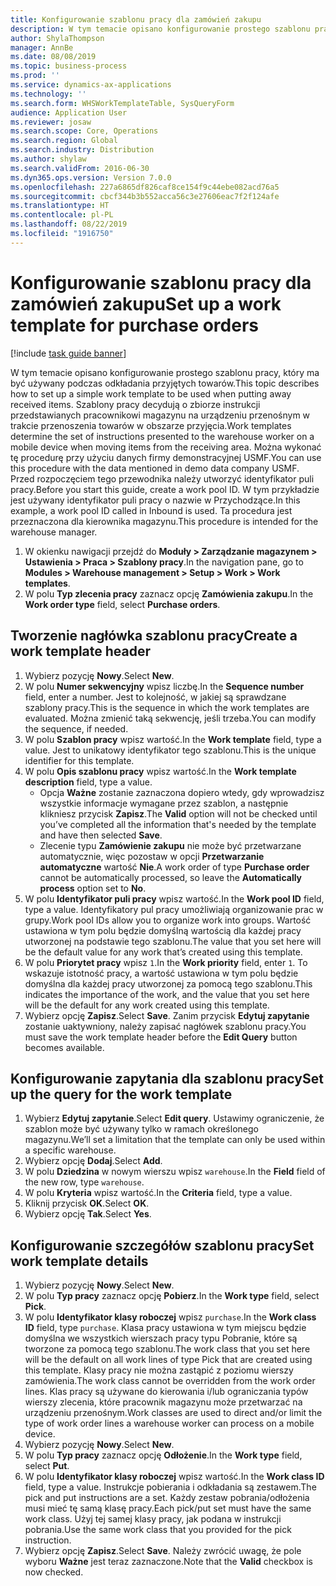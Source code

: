 ```yaml
---
title: Konfigurowanie szablonu pracy dla zamówień zakupu
description: W tym temacie opisano konfigurowanie prostego szablonu pracy, który ma być używany podczas odkładania przyjętych towarów.
author: ShylaThompson
manager: AnnBe
ms.date: 08/08/2019
ms.topic: business-process
ms.prod: ''
ms.service: dynamics-ax-applications
ms.technology: ''
ms.search.form: WHSWorkTemplateTable, SysQueryForm
audience: Application User
ms.reviewer: josaw
ms.search.scope: Core, Operations
ms.search.region: Global
ms.search.industry: Distribution
ms.author: shylaw
ms.search.validFrom: 2016-06-30
ms.dyn365.ops.version: Version 7.0.0
ms.openlocfilehash: 227a6865df826caf8ce154f9c44ebe082acd76a5
ms.sourcegitcommit: cbcf344b3b552acca56c3e27606eac7f2f124afe
ms.translationtype: HT
ms.contentlocale: pl-PL
ms.lasthandoff: 08/22/2019
ms.locfileid: "1916750"
---
```

# <a name="set-up-a-work-template-for-purchase-orders"></a><span data-ttu-id="37532-103">Konfigurowanie szablonu pracy dla zamówień zakupu</span><span class="sxs-lookup"><span data-stu-id="37532-103">Set up a work template for purchase orders</span></span>

[!include [task guide banner](../../includes/task-guide-banner.md)]

<span data-ttu-id="37532-104">W tym temacie opisano konfigurowanie prostego szablonu pracy, który ma być używany podczas odkładania przyjętych towarów.</span><span class="sxs-lookup"><span data-stu-id="37532-104">This topic describes how to set up a simple work template to be used when putting away received items.</span></span> <span data-ttu-id="37532-105">Szablony pracy decydują o zbiorze instrukcji przedstawianych pracownikowi magazynu na urządzeniu przenośnym w trakcie przenoszenia towarów w obszarze przyjęcia.</span><span class="sxs-lookup"><span data-stu-id="37532-105">Work templates determine the set of instructions presented to the warehouse worker on a mobile device when moving items from the receiving area.</span></span> <span data-ttu-id="37532-106">Można wykonać tę procedurę przy użyciu danych firmy demonstracyjnej USMF.</span><span class="sxs-lookup"><span data-stu-id="37532-106">You can use this procedure with the data mentioned in demo data company USMF.</span></span> <span data-ttu-id="37532-107">Przed rozpoczęciem tego przewodnika należy utworzyć identyfikator puli pracy.</span><span class="sxs-lookup"><span data-stu-id="37532-107">Before you start this guide, create a work pool ID.</span></span> <span data-ttu-id="37532-108">W tym przykładzie jest używany identyfikator puli pracy o nazwie w Przychodzące.</span><span class="sxs-lookup"><span data-stu-id="37532-108">In this example, a work pool ID called in Inbound is used.</span></span> <span data-ttu-id="37532-109">Ta procedura jest przeznaczona dla kierownika magazynu.</span><span class="sxs-lookup"><span data-stu-id="37532-109">This procedure is intended for the warehouse manager.</span></span>

1. <span data-ttu-id="37532-110">W okienku nawigacji przejdź do **Moduły > Zarządzanie magazynem > Ustawienia > Praca > Szablony pracy**.</span><span class="sxs-lookup"><span data-stu-id="37532-110">In the navigation pane, go to **Modules > Warehouse management > Setup > Work > Work templates**.</span></span>
2. <span data-ttu-id="37532-111">W polu **Typ zlecenia pracy** zaznacz opcję **Zamówienia zakupu**.</span><span class="sxs-lookup"><span data-stu-id="37532-111">In the **Work order type** field, select **Purchase orders**.</span></span>

## <a name="create-a-work-template-header"></a><span data-ttu-id="37532-112">Tworzenie nagłówka szablonu pracy</span><span class="sxs-lookup"><span data-stu-id="37532-112">Create a work template header</span></span>
1. <span data-ttu-id="37532-113">Wybierz pozycję **Nowy**.</span><span class="sxs-lookup"><span data-stu-id="37532-113">Select **New**.</span></span>
2. <span data-ttu-id="37532-114">W polu **Numer sekwencyjny** wpisz liczbę.</span><span class="sxs-lookup"><span data-stu-id="37532-114">In the **Sequence number** field, enter a number.</span></span> <span data-ttu-id="37532-115">Jest to kolejność, w jakiej są sprawdzane szablony pracy.</span><span class="sxs-lookup"><span data-stu-id="37532-115">This is the sequence in which the work templates are evaluated.</span></span> <span data-ttu-id="37532-116">Można zmienić taką sekwencję, jeśli trzeba.</span><span class="sxs-lookup"><span data-stu-id="37532-116">You can modify the sequence, if needed.</span></span>  
3. <span data-ttu-id="37532-117">W polu **Szablon pracy** wpisz wartość.</span><span class="sxs-lookup"><span data-stu-id="37532-117">In the **Work template** field, type a value.</span></span> <span data-ttu-id="37532-118">Jest to unikatowy identyfikator tego szablonu.</span><span class="sxs-lookup"><span data-stu-id="37532-118">This is the unique identifier for this template.</span></span>  
4. <span data-ttu-id="37532-119">W polu **Opis szablonu pracy** wpisz wartość.</span><span class="sxs-lookup"><span data-stu-id="37532-119">In the **Work template description** field, type a value.</span></span>
    - <span data-ttu-id="37532-120">Opcja **Ważne** zostanie zaznaczona dopiero wtedy, gdy wprowadzisz wszystkie informacje wymagane przez szablon, a następnie klikniesz przycisk **Zapisz**.</span><span class="sxs-lookup"><span data-stu-id="37532-120">The **Valid** option will not be checked until you’ve completed all the information that's needed by the template and have then selected **Save**.</span></span>  
    - <span data-ttu-id="37532-121">Zlecenie typu **Zamówienie zakupu** nie może być przetwarzane automatycznie, więc pozostaw w opcji **Przetwarzanie automatyczne** wartość **Nie**.</span><span class="sxs-lookup"><span data-stu-id="37532-121">A work order of type **Purchase order** cannot be automatically processed, so leave the **Automatically process** option set to **No**.</span></span>  
5. <span data-ttu-id="37532-122">W polu **Identyfikator puli pracy** wpisz wartość.</span><span class="sxs-lookup"><span data-stu-id="37532-122">In the **Work pool ID** field, type a value.</span></span> <span data-ttu-id="37532-123">Identyfikatory pul pracy umożliwiają organizowanie prac w grupy.</span><span class="sxs-lookup"><span data-stu-id="37532-123">Work pool IDs allow you to organize work into groups.</span></span> <span data-ttu-id="37532-124">Wartość ustawiona w tym polu będzie domyślną wartością dla każdej pracy utworzonej na podstawie tego szablonu.</span><span class="sxs-lookup"><span data-stu-id="37532-124">The value that you set here will be the default value for any work that’s created using this template.</span></span>  
6. <span data-ttu-id="37532-125">W polu **Priorytet pracy** wpisz `1`.</span><span class="sxs-lookup"><span data-stu-id="37532-125">In the **Work priority** field, enter `1`.</span></span> <span data-ttu-id="37532-126">To wskazuje istotność pracy, a wartość ustawiona w tym polu będzie domyślna dla każdej pracy utworzonej za pomocą tego szablonu.</span><span class="sxs-lookup"><span data-stu-id="37532-126">This indicates the importance of the work, and the value that you set here will be the default for any work created using this template.</span></span>  
7. <span data-ttu-id="37532-127">Wybierz opcję **Zapisz**.</span><span class="sxs-lookup"><span data-stu-id="37532-127">Select **Save**.</span></span> <span data-ttu-id="37532-128">Zanim przycisk **Edytuj zapytanie** zostanie uaktywniony, należy zapisać nagłówek szablonu pracy.</span><span class="sxs-lookup"><span data-stu-id="37532-128">You must save the work template header before the **Edit Query** button becomes available.</span></span>  

## <a name="set-up-the-query-for-the-work-template"></a><span data-ttu-id="37532-129">Konfigurowanie zapytania dla szablonu pracy</span><span class="sxs-lookup"><span data-stu-id="37532-129">Set up the query for the work template</span></span>
1. <span data-ttu-id="37532-130">Wybierz **Edytuj zapytanie**.</span><span class="sxs-lookup"><span data-stu-id="37532-130">Select **Edit query**.</span></span> <span data-ttu-id="37532-131">Ustawimy ograniczenie, że szablon może być używany tylko w ramach określonego magazynu.</span><span class="sxs-lookup"><span data-stu-id="37532-131">We’ll set a limitation that the template can only be used within a specific warehouse.</span></span>  
2. <span data-ttu-id="37532-132">Wybierz opcję **Dodaj**.</span><span class="sxs-lookup"><span data-stu-id="37532-132">Select **Add**.</span></span>
3. <span data-ttu-id="37532-133">W polu **Dziedzina** w nowym wierszu wpisz `warehouse`.</span><span class="sxs-lookup"><span data-stu-id="37532-133">In the **Field** field of the new row, type `warehouse`.</span></span>
4. <span data-ttu-id="37532-134">W polu **Kryteria** wpisz wartość.</span><span class="sxs-lookup"><span data-stu-id="37532-134">In the **Criteria** field, type a value.</span></span>
5. <span data-ttu-id="37532-135">Kliknij przycisk **OK**.</span><span class="sxs-lookup"><span data-stu-id="37532-135">Select **OK**.</span></span>
6. <span data-ttu-id="37532-136">Wybierz opcję **Tak**.</span><span class="sxs-lookup"><span data-stu-id="37532-136">Select **Yes**.</span></span>

## <a name="set-work-template-details"></a><span data-ttu-id="37532-137">Konfigurowanie szczegółów szablonu pracy</span><span class="sxs-lookup"><span data-stu-id="37532-137">Set work template details</span></span>
1. <span data-ttu-id="37532-138">Wybierz pozycję **Nowy**.</span><span class="sxs-lookup"><span data-stu-id="37532-138">Select **New**.</span></span>
2. <span data-ttu-id="37532-139">W polu **Typ pracy** zaznacz opcję **Pobierz**.</span><span class="sxs-lookup"><span data-stu-id="37532-139">In the **Work type** field, select **Pick**.</span></span>
3. <span data-ttu-id="37532-140">W polu **Identyfikator klasy roboczej** wpisz `purchase`.</span><span class="sxs-lookup"><span data-stu-id="37532-140">In the **Work class ID** field, type `purchase`.</span></span> <span data-ttu-id="37532-141">Klasa pracy ustawiona w tym miejscu będzie domyślna we wszystkich wierszach pracy typu Pobranie, które są tworzone za pomocą tego szablonu.</span><span class="sxs-lookup"><span data-stu-id="37532-141">The work class that you set here will be the default on all work lines of type Pick that are created using this template.</span></span> <span data-ttu-id="37532-142">Klasy pracy nie można zastąpić z poziomu wierszy zamówienia.</span><span class="sxs-lookup"><span data-stu-id="37532-142">The work class cannot be overridden from the work order lines.</span></span> <span data-ttu-id="37532-143">Klas pracy są używane do kierowania i/lub ograniczania typów wierszy zlecenia, które pracownik magazynu może przetwarzać na urządzeniu przenośnym.</span><span class="sxs-lookup"><span data-stu-id="37532-143">Work classes are used to direct and/or limit the type of work order lines a warehouse worker can process on a mobile device.</span></span>  
4. <span data-ttu-id="37532-144">Wybierz pozycję **Nowy**.</span><span class="sxs-lookup"><span data-stu-id="37532-144">Select **New**.</span></span>
5. <span data-ttu-id="37532-145">W polu **Typ pracy** zaznacz opcję **Odłożenie**.</span><span class="sxs-lookup"><span data-stu-id="37532-145">In the **Work type** field, select **Put**.</span></span>
6. <span data-ttu-id="37532-146">W polu **Identyfikator klasy roboczej** wpisz wartość.</span><span class="sxs-lookup"><span data-stu-id="37532-146">In the **Work class ID** field, type a value.</span></span> <span data-ttu-id="37532-147">Instrukcje pobierania i odkładania są zestawem.</span><span class="sxs-lookup"><span data-stu-id="37532-147">The pick and put instructions are a set.</span></span> <span data-ttu-id="37532-148">Każdy zestaw pobrania/odłożenia musi mieć tę samą klasę pracy.</span><span class="sxs-lookup"><span data-stu-id="37532-148">Each pick/put set must have the same work class.</span></span> <span data-ttu-id="37532-149">Użyj tej samej klasy pracy, jak podana w instrukcji pobrania.</span><span class="sxs-lookup"><span data-stu-id="37532-149">Use the same work class that you provided for the pick instruction.</span></span>  
7. <span data-ttu-id="37532-150">Wybierz opcję **Zapisz**.</span><span class="sxs-lookup"><span data-stu-id="37532-150">Select **Save**.</span></span> <span data-ttu-id="37532-151">Należy zwrócić uwagę, że pole wyboru **Ważne** jest teraz zaznaczone.</span><span class="sxs-lookup"><span data-stu-id="37532-151">Note that the **Valid** checkbox is now checked.</span></span>  

